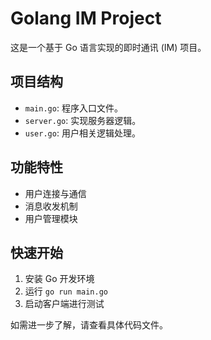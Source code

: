 # Golang IM Project

这是一个基于 Go 语言实现的即时通讯 (IM) 项目。

## 项目结构
- `main.go`: 程序入口文件。
- `server.go`: 实现服务器逻辑。
- `user.go`: 用户相关逻辑处理。

## 功能特性
- 用户连接与通信
- 消息收发机制
- 用户管理模块

## 快速开始
1. 安装 Go 开发环境
2. 运行 `go run main.go`
3. 启动客户端进行测试

如需进一步了解，请查看具体代码文件。